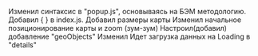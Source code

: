 Изменил синтаксис в "popup.js", основываясь на БЭМ методологию.
Добавил { } в index.js.
Добавил размеры карты
Изменил начальное позиционирование карты и zoom (зум-зум)
Настроил(добавил) добавление "geoObjects"
Изменил Идет загрузка данных на Loading в "details"